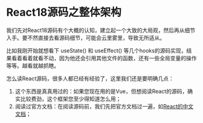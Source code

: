 # React18源码之整体架构

我们先对React18源码有个大概的认知，建立起一个大致的大局观，然后再从细节入手。要不然直接去看源码细节，可能会云里雾里，导致无所适从。

比如我刚开始就想看下 useState() 和 useEffect() 等几个hooks的源码实现，结果看着看着就看不动，因为他还会引用其他文件的函数，还有一些全局变量的操作等等。越看就越抓瞎。

怎么读React源码，很多人都已经有经验了，这里我们还是要明确几点：

1. 这个东西是真真用过的：如果您现在用的是Vue，但想阅读React的源码，确实比较费劲，这个框架您至少得知道怎么用；
2. 阅读过官方文档：在阅读源码前，我们先把官方文档过一遍，如[React的中文文档](https://zh-hans.reactjs.org/docs/getting-started.html)；
